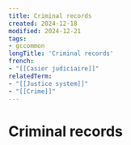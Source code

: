 ```yaml
---
title: Criminal records
created: 2024-12-18
modified: 2024-12-21
tags:
- gccommon
longTitle: 'Criminal records'
french:
- "[[Casier judiciaire]]"
relatedTerm:
- "[[Justice system]]"
- "[[Crime]]"
---
```

# Criminal records
